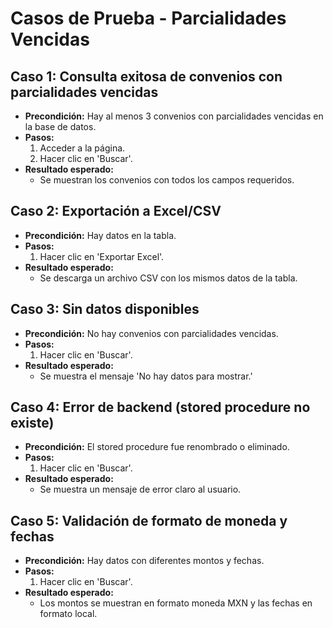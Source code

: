 # Casos de Prueba - Parcialidades Vencidas

## Caso 1: Consulta exitosa de convenios con parcialidades vencidas
- **Precondición:** Hay al menos 3 convenios con parcialidades vencidas en la base de datos.
- **Pasos:**
  1. Acceder a la página.
  2. Hacer clic en 'Buscar'.
- **Resultado esperado:**
  - Se muestran los convenios con todos los campos requeridos.

## Caso 2: Exportación a Excel/CSV
- **Precondición:** Hay datos en la tabla.
- **Pasos:**
  1. Hacer clic en 'Exportar Excel'.
- **Resultado esperado:**
  - Se descarga un archivo CSV con los mismos datos de la tabla.

## Caso 3: Sin datos disponibles
- **Precondición:** No hay convenios con parcialidades vencidas.
- **Pasos:**
  1. Hacer clic en 'Buscar'.
- **Resultado esperado:**
  - Se muestra el mensaje 'No hay datos para mostrar.'

## Caso 4: Error de backend (stored procedure no existe)
- **Precondición:** El stored procedure fue renombrado o eliminado.
- **Pasos:**
  1. Hacer clic en 'Buscar'.
- **Resultado esperado:**
  - Se muestra un mensaje de error claro al usuario.

## Caso 5: Validación de formato de moneda y fechas
- **Precondición:** Hay datos con diferentes montos y fechas.
- **Pasos:**
  1. Hacer clic en 'Buscar'.
- **Resultado esperado:**
  - Los montos se muestran en formato moneda MXN y las fechas en formato local.
